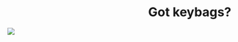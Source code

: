 <h1 align="right">Got keybags?</h1>

<img src="https://github-readme-stats.vercel.app/api/top-langs?username=cmd-v1&show_icons=true&count_private=true&theme=tokyonight&locale=en&layout=compact" align="left">

